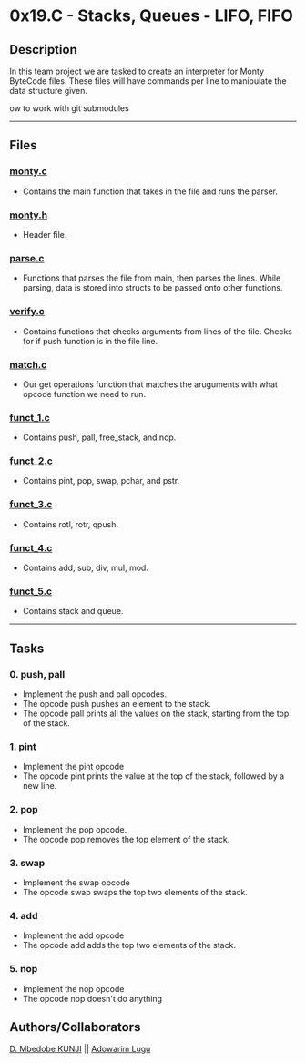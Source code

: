 # 0x19.C - Stacks, Queues - LIFO, FIFO

## Description
In this team project we are tasked to create an interpreter for Monty ByteCode files. These files will have commands per line to manipulate the data structure given.

ow to work with git submodules

---

## Files

### [monty.c](./monty.c)
* Contains the main function that takes in the file and runs the parser.

### [monty.h](./monty.h)
* Header file.

### [parse.c](./parse.c)
* Functions that parses the file from main, then parses the lines. While parsing, data is stored into structs to be passed onto other functions.

### [verify.c](./verify.c)
* Contains functions that checks arguments from lines of the file. Checks for if push function is in the file line.

### [match.c](./match.c)
* Our get operations function that matches the aruguments with what opcode function we need to run.

### [funct_1.c](./funct_1.c)
* Contains push, pall, free_stack, and nop.

### [funct_2.c](./funct_2.c)
* Contains pint, pop, swap, pchar, and pstr.

### [funct_3.c](./funct_3.c)
* Contains rotl, rotr, qpush.

### [funct_4.c](./funct_4.c)
* Contains add, sub, div, mul, mod.

### [funct_5.c](./funct_5.c)
* Contains stack and queue.

---

## Tasks

### 0. push, pall
* Implement the push and pall opcodes.
* The opcode push pushes an element to the stack.
* The opcode pall prints all the values on the stack, starting from the top of the stack.

### 1. pint 
* Implement the pint opcode 
* The opcode pint prints the value at the top of the stack, followed by a new line.

### 2. pop
* Implement the pop opcode.
* The opcode pop removes the top element of the stack.

### 3. swap 
* Implement the swap opcode
* The opcode swap swaps the top two elements of the stack.

### 4. add
* Implement the add opcode
* The opcode add adds the top two elements of the stack.

### 5. nop 
* Implement the nop opcode
* The opcode nop doesn't do anything 

## Authors/Collaborators
[D. Mbedobe KUNJI](https://github.com/mbedobe) || [Adowarim Lugu](https://github.com/lugu22)
